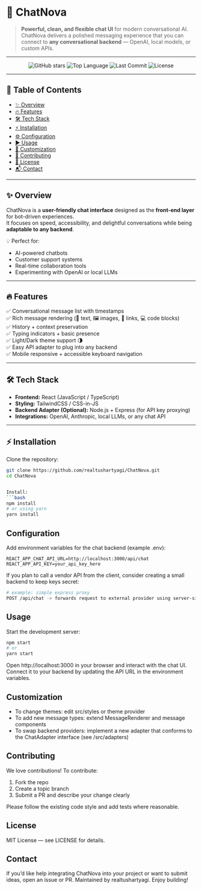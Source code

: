 # 🚀 ChatNova

> **Powerful, clean, and flexible chat UI** for modern conversational AI.  
> ChatNova delivers a polished messaging experience that you can connect to **any conversational backend** — OpenAI, local models, or custom APIs.

---

<p align="center">
  <img src="https://img.shields.io/github/stars/realtushartyagi/ChatNova?style=social" alt="GitHub stars"/>
  <img src="https://img.shields.io/github/languages/top/realtushartyagi/ChatNova" alt="Top Language"/>
  <img src="https://img.shields.io/github/last-commit/realtushartyagi/ChatNova" alt="Last Commit"/>
  <img src="https://img.shields.io/badge/license-MIT-blue.svg" alt="License"/>
</p>

---

## 📖 Table of Contents
- [✨ Overview](#-overview)
- [🔥 Features](#-features)
- [🛠 Tech Stack](#-tech-stack)
- [⚡ Installation](#-installation)
- [⚙️ Configuration](#️-configuration)
- [▶️ Usage](#️-usage)
- [🎨 Customization](#-customization)
- [🤝 Contributing](#-contributing)
- [📄 License](#-license)
- [📬 Contact](#-contact)

---

## ✨ Overview
ChatNova is a **user-friendly chat interface** designed as the **front-end layer** for bot-driven experiences.  
It focuses on speed, accessibility, and delightful conversations while being **adaptable to any backend**.  

💡 Perfect for:
- AI-powered chatbots  
- Customer support systems  
- Real-time collaboration tools  
- Experimenting with OpenAI or local LLMs  

---

## 🔥 Features
✅ Conversational message list with timestamps  
✅ Rich message rendering (💬 text, 🖼 images, 🔗 links, 💻 code blocks)  
✅ History + context preservation  
✅ Typing indicators + basic presence  
✅ Light/Dark theme support 🌗  
✅ Easy API adapter to plug into any backend  
✅ Mobile responsive + accessible keyboard navigation  

---

## 🛠 Tech Stack
- **Frontend:** React (JavaScript / TypeScript)  
- **Styling:** TailwindCSS / CSS-in-JS  
- **Backend Adapter (Optional):** Node.js + Express (for API key proxying)  
- **Integrations:** OpenAI, Anthropic, local LLMs, or any chat API  

---

## ⚡ Installation
Clone the repository:
```bash
git clone https://github.com/realtushartyagi/ChatNova.git
cd ChatNova


Install:
```bash
npm install
# or using yarn
yarn install
```

Configuration
-------------
Add environment variables for the chat backend (example .env):
```
REACT_APP_CHAT_API_URL=http://localhost:3000/api/chat
REACT_APP_API_KEY=your_api_key_here
```

If you plan to call a vendor API from the client, consider creating a small backend to keep keys secret:
```bash
# example: simple express proxy
POST /api/chat -> forwards request to external provider using server-side API key
```

Usage
-----
Start the development server:
```bash
npm start
# or
yarn start
```

Open http://localhost:3000 in your browser and interact with the chat UI. Connect it to your backend by updating the API URL in the environment variables.

Customization
-------------
- To change themes: edit src/styles or theme provider
- To add new message types: extend MessageRenderer and message components
- To swap backend providers: implement a new adapter that conforms to the ChatAdapter interface (see /src/adapters)

Contributing
------------
We love contributions! To contribute:
1. Fork the repo
2. Create a topic branch
3. Submit a PR and describe your change clearly

Please follow the existing code style and add tests where reasonable.

License
-------
MIT License — see LICENSE for details.

Contact
-------
If you’d like help integrating ChatNova into your project or want to submit ideas, open an issue or PR. Maintained by realtushartyagi. Enjoy building!

